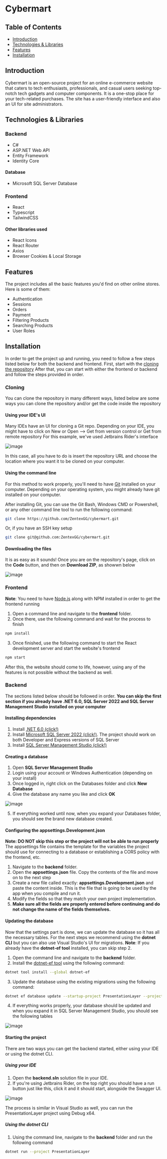 # Cybermart

## Table of Contents

- [Introduction](#introduction)
- [Technologies & Libraries](#technologies--libraries)
- [Features](#features)
- [Installation](#installation)

## Introduction

Cybermart is an open-source project for an online e-commerce website that caters to tech enthusiasts, professionals, and casual users seeking top-notch tech gadgets and computer components. It is a one-stop place for your tech-related purchases. The site has a user-friendly interface and also an UI for site administrators.

## Technologies & Libraries

### Backend
- C#
- ASP.NET Web API
- Entity Framework
- Identity Core
#### Database
- Microsoft SQL Server Database

### Frontend
- React
- Typescript
- TailwindCSS
#### Other libraries used
- React Icons
- React Router
- Axios
- Browser Cookies & Local Storage

## Features

The project includes all the basic features you'd find on other online stores. Here is some of them:
- Authentication
- Sessions
- Orders
- Payment
- Filtering Products
- Searching Products
- User Roles

## Installation

In order to get the project up and running, you need to follow a few steps listed below for both the backend and frontend. First, start with the [cloning the repository](#Cloning) After that, you can start with either the frontend or backend and follow the steps provided in order.

### Cloning
You can clone the repository in many different ways, listed below are some ways you can clone the repository and/or get the code inside the repository
#### Using your IDE's UI
Many IDEs have an UI for cloning a Git repo. Depending on your IDE, you might have to click on New or Open --> Get from version control or Get from remote repository
For this example, we've used Jetbrains Rider's interface

![image](https://github.com/ZentexGG/cybermart/assets/54683170/ac61e5df-d9d0-47f7-946b-872d38e761fa)

In this case, all you have to do is insert the repository URL and choose the location where you want it to be cloned on your computer.

#### Using the command line
For this method to work properly, you'll need to have [Git](https://git-scm.com/downloads) installed on your computer.
Depending on your operating system, you might already have git installed on your computer.

After installing Git, you can use the Git Bash, Windows CMD or Powershell, or any other command line tool to run the following command:
``` bash
git clone https://github.com/ZentexGG/cybermart.git
```
Or, if you have an SSH key setup

``` bash
git clone git@github.com:ZentexGG/cybermart.git
```

#### Downloading the files
It is as easy as it sounds! Once you are on the repository's page, click on the **Code** button, and then on **Download ZIP**, as showwn below

![image](https://github.com/ZentexGG/cybermart/assets/54683170/32d02fcf-7fec-41d6-b6c1-792559f08b0e)


### Frontend
**Note**: You need to have [Node.js](https://nodejs.org/en) along with NPM installed in order to get the frontend running 
1. Open a command line and navigate to the **frontend** folder.
2. Once there, use the following command and wait for the process to finish
``` bash
npm install
```
3. Once finished, use the following command to start the React development server and start the website's frontend
``` bash
npm start
```
After this, the website should come to life, however, using any of the features is not possible without the backend as well.

### Backend
The sections listed below should be followed in order.
**You can skip the first section if you already have .NET 6.0, SQL Server 2022 and SQL Server Management Studio installed on your computer**
#### Installing dependencies
1. Install [.NET 6.0 (click!)](https://dotnet.microsoft.com/en-us/download)
2. Install [Microsoft SQL Server 2022 (click!)](https://www.microsoft.com/en-us/sql-server/sql-server-downloads). The project should work on both Developer and Express versions of SQL Server
3. Install [SQL Server Management Studio (click!)](https://learn.microsoft.com/en-us/sql/ssms/download-sql-server-management-studio-ssms?view=sql-server-ver16)

#### Creating a database
1. Open **SQL Server Management Studio**
2. Login using your account or Windows Authentication (depending on your install)
3. Once logged in, right click on the Databases folder and click **New Database**
4. Give the database any name you like and click **OK**

![image](https://github.com/ZentexGG/cybermart/assets/54683170/7c0cc4d5-e21a-46d4-9cdd-99d19e944dd6)

5. If everything worked until now, when you expand your Databases folder, you should see the brand new database created.

#### Configuring the appsettings.Development.json
**Note: DO NOT skip this step or the project will not be able to run properly**
The appsettings file contains the template for the variables the project should use for connecting to a database or establishing a CORS policy with the frontend, etc.

1. Navigate to the **backend** folder.
2. Open the **appsettings.json** file. Copy the contents of the file and move on to the next step
3. Create a new file called exactly: **appsettings.Development.json** and paste the content inside. This is the file that is going to be used by the app when you compile and run it.
4. Modify the fields so that they match your own project implementation.
5. **Make sure all the fields are properly entered before continuing and do not change the name of the fields themselves.**

#### Updating the database
Now that the settings part is done, we can update the database so it has all the necessary tables. For the next steps we recommend using the **dotnet CLI** but you can also use Visual Studio's UI for migrations.
**Note**: If you already have the **dotnet-ef tool** installed, you can skip step 2.

1. Open the command line and navigate to the **backend** folder.
2. Install the [dotnet-ef tool](https://learn.microsoft.com/en-us/ef/core/cli/dotnet) using the following command:
```bash
dotnet tool install --global dotnet-ef
```
3. Update the database using the existing migrations using the following command:
``` bash
dotnet ef database update --startup-project PresentationLayer --project DataLayer
```
4. If everything works properly, your database should be updated and when you expand it in SQL Server Management Studio, you should see the following tables

![image](https://github.com/ZentexGG/cybermart/assets/54683170/85971b51-bc32-4eb0-95e3-7cfc7418fcf5)


#### Starting the project
There are two ways you can get the backend started, either using your IDE or using the dotnet CLI.
##### Using your IDE
1. Open the **backend.sln** solution file in your IDE.
2. If you're using Jetbrains Rider, on the top right you should have a run button just like this, click it and it should start, alongside the Swagger UI.
     
![image](https://github.com/ZentexGG/cybermart/assets/54683170/62a0dbe6-e776-446c-a92c-2030e8d9f0c6)

The process is similar in Visual Studio as well, you can run the PresentationLayer project using Debug x64.

##### Using the dotnet CLI
1. Using the command line, navigate to the **backend** folder and run the following command
``` bash
dotnet run --project PresentationLayer
```


